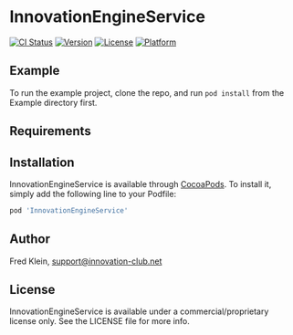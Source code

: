 # InnovationEngineService

[![CI Status](https://img.shields.io/travis/63583702/InnovationEngineService.svg?style=flat)](https://travis-ci.org/63583702/InnovationEngineService)
[![Version](https://img.shields.io/cocoapods/v/InnovationEngineService.svg?style=flat)](https://cocoapods.org/pods/InnovationEngineService)
[![License](https://img.shields.io/cocoapods/l/InnovationEngineService.svg?style=flat)](https://cocoapods.org/pods/InnovationEngineService)
[![Platform](https://img.shields.io/cocoapods/p/InnovationEngineService.svg?style=flat)](https://cocoapods.org/pods/InnovationEngineService)

## Example

To run the example project, clone the repo, and run `pod install` from the Example directory first.

## Requirements

## Installation

InnovationEngineService is available through [CocoaPods](https://cocoapods.org). To install
it, simply add the following line to your Podfile:

```ruby
pod 'InnovationEngineService'
```

## Author

Fred Klein, support@innovation-club.net

## License

InnovationEngineService is available under a commercial/proprietary license only. See the LICENSE file for more info.
